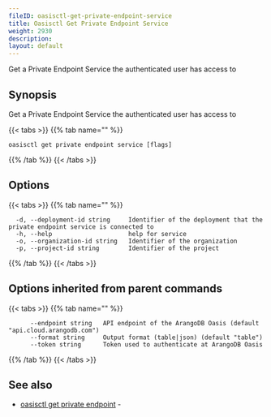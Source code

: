 ```yaml
---
fileID: oasisctl-get-private-endpoint-service
title: Oasisctl Get Private Endpoint Service
weight: 2930
description: 
layout: default
---
```

Get a Private Endpoint Service the authenticated user has access to

## Synopsis

Get a Private Endpoint Service the authenticated user has access to

{{< tabs >}}
{{% tab name="" %}}
```
oasisctl get private endpoint service [flags]
```
{{% /tab %}}
{{< /tabs >}}

## Options

{{< tabs >}}
{{% tab name="" %}}
```
  -d, --deployment-id string     Identifier of the deployment that the private endpoint service is connected to
  -h, --help                     help for service
  -o, --organization-id string   Identifier of the organization
  -p, --project-id string        Identifier of the project
```
{{% /tab %}}
{{< /tabs >}}

## Options inherited from parent commands

{{< tabs >}}
{{% tab name="" %}}
```
      --endpoint string   API endpoint of the ArangoDB Oasis (default "api.cloud.arangodb.com")
      --format string     Output format (table|json) (default "table")
      --token string      Token used to authenticate at ArangoDB Oasis
```
{{% /tab %}}
{{< /tabs >}}

## See also

* [oasisctl get private endpoint](oasisctl-get-private-endpoint)	 - 

